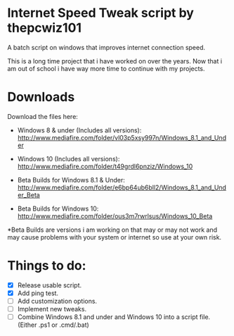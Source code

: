 # Internet Speed Tweak script by thepcwiz101

A batch script on windows that improves internet connection speed.

This is a long time project that i have worked on over the years. Now that i am out of school i have way more time to continue with my projects.

# Downloads

Download the files here:
- Windows 8 & under (Includes all versions): 
http://www.mediafire.com/folder/vl03p5xsy997n/Windows_8.1_and_Under

- Windows 10 (Includes all versions): 
http://www.mediafire.com/folder/t49grdl6pnziz/Windows_10

- Beta Builds for Windows 8.1 & Under: 
http://www.mediafire.com/folder/e6bp64ub6bll2/Windows_8.1_and_Under_Beta

- Beta Builds for Windows 10: 
http://www.mediafire.com/folder/ous3m7rwrlsus/Windows_10_Beta

*Beta Builds are versions i am working on that may or may not work and may cause problems with your system or internet so use at your own risk.  

# Things to do:
- [x] Release usable script.
- [x] Add ping test.
- [ ] Add customization options.
- [ ] Implement new tweaks.
- [ ] Combine Windows 8.1 and under and Windows 10 into a script file. (Either .ps1 or .cmd/.bat)
